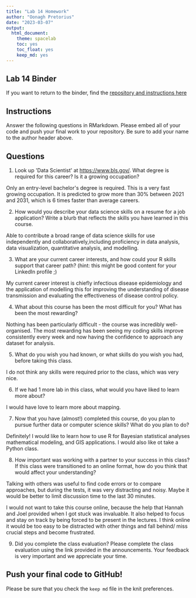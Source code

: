 ```yaml
---
title: "Lab 14 Homework"
author: "Oonagh Pretorius"
date: "2023-03-07"
output:
  html_document: 
    theme: spacelab
    toc: yes
    toc_float: yes
    keep_md: yes
---
```


## Lab 14 Binder
If you want to return to the binder, find the [repository and instructions here](https://github.com/hehouts/lab14_binder)

## Instructions
Answer the following questions in RMarkdown. Please embed all of your code and push your final work to your repository. Be sure to add your name to the author header above.



## Questions

1. Look up 'Data Scientist' at https://www.bls.gov/. What degree is required for this career? Is it a growing occupation? 

Only an entry-level bachelor's degree is required. This is a very fast growing occupation. It is predicted to grow more than 30% between 2021 and 2031, which is 6 times faster than average careers.


2. How would you describe your data science skills on a resume for a job application? Write a blurb that reflects the skills you have learned in this course. 

Able to contribute a broad range of data science skills for use independently and collaboratively,including proficiency in data analysis, data visualization, quantitative analysis, and modelling.


3. What are your current career interests, and how could your R skills support that career path? (hint: this might be good content for your LinkedIn profile ;)

My current career interest is chiefly infectious disease epidemiology and the application of modelling this for improving the understanding of disease transmission and evaluating the effectiveness of disease control policy.


4. What about this course has been the most difficult for you? What has been the most rewarding?

Nothing has been particularly difficult - the course was incredibly well-organised. The most rewarding has been seeing my coding skills improve consistently every week and now having the confidence to approach any dataset for analysis.


5. What do you wish you had known, or what skills do you wish you had, before taking this class.

I do not think any skills were required prior to the class, which was very nice.


6. If we had 1 more lab in this class, what would you have liked to learn more about?

I would have love to learn more about mapping.

7. Now that you have (almost!) completed this course, do you plan to pursue further data or computer science skills? What do you plan to do?

Definitely! I would like to learn how to use R for Bayesian statistical analyses mathematical modeling, and GIS applications. I would also like ot take a Python class.

8. How important was working with a partner to your success in this class? If this class were transitioned to an online format, how do you think that would affect your understanding?

Talking with others was useful to find code errors or to compare approaches, but during the tests, it was very distracting and noisy. Maybe it would be better to limit discussion time to the last 30 minutes.

I would not want to take this course online, because the help that Hannah and Joel provided when I got stuck was invaluable. It also helped to focus and stay on track by being forced to be present in the lectures. I think online it would be too easy to be distracted with other things and fall behind/ miss crucial steps and become frustrated.

9. Did you complete the class evaluation? Please complete the class evaluation using the link provided in the announcements. Your feedback is very important and we appreciate your time.


## Push your final code to GitHub!
Please be sure that you check the `keep md` file in the knit preferences. 
